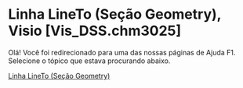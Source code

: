 
# Linha LineTo (Seção Geometry), Visio [Vis_DSS.chm3025]

Olá! Você foi redirecionado para uma das nossas páginas de Ajuda F1. Selecione o tópico que estava procurando abaixo.

[Linha LineTo (Seção Geometry)](http://msdn.microsoft.com/library/6b385a9a-9294-1703-9d6f-628a11498669%28Office.15%29.aspx)
